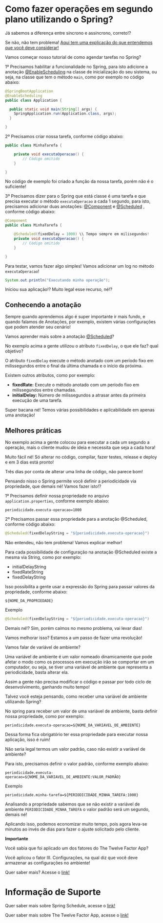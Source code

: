 # Como fazer operações em segundo plano utilizando o Spring?

Já sabemos a diferença entre síncrono e assíncrono, correto!?

Se não, não tem problema! [Aqui tem uma explicação do que entendemos que você deve considerar!](../informacao_procedural/synchronous-vs-asynchronous.md)

Vamos começar nosso tutorial de como agendar tarefas no Spring?

1º Precisamos habilitar a funcionalidade no Spring, para isto adicione a anotação [@EnableScheduling](https://docs.spring.io/spring-framework/docs/current/javadoc-api/org/springframework/scheduling/annotation/EnableScheduling.html) 
na classe de inicialização do seu sistema, ou seja, na classe que tem o método `main`, como por exemplo no código abaixo:

```java
@SpringBootApplication
@EnableScheduling
public class Application {

  public static void main(String[] args) {
    SpringApplication.run(Application.class, args);
  }

}
```

2º Precisamos criar nossa tarefa, conforme código abaixo:

```java
public class MinhaTarefa {

    private void executaOperacao() {
        // Código omitido
    }

}
```

No código de exemplo foi criado a função da nossa tarefa, porém não é o suficiente!

3º Precisamos dizer para o Spring que está classe é uma tarefa e que precisa executar o método `executaOperacao` a cada 1 segundo, para 
isto, precisamos adicionar duas anotações: [@Component](https://docs.spring.io/spring-framework/docs/current/javadoc-api/org/springframework/stereotype/Component.html) 
e [@Scheduled](https://docs.spring.io/spring-framework/docs/current/javadoc-api/org/springframework/scheduling/annotation/Scheduled.html)
, conforme código abaixo:

```java
@Component
public class MinhaTarefa {

    @Scheduled(fixedDelay = 1000) \\ Tempo sempre em milisegundos!
    private void executaOperacao() {
        // Código omitido
    }

}
```

Para testar, vamos fazer algo simples! Vamos adicionar um log no método `executaOperacao`!

```java
System.out.println("Executando minha operação");
```

Iniciou sua aplicação!? Muito legal esse recurso, né!?

## Conhecendo a anotação

Sempre quando aprendemos algo é super importante ir mais fundo, e quando falamos de Anotações, por exemplo, existem 
várias configurações que podem atender seu cenário!

Vamos aprender mais sobre a anotação [@Scheduled](https://docs.spring.io/spring-framework/docs/current/javadoc-api/org/springframework/scheduling/annotation/Scheduled.html)?

No exemplo acima a gente utilizou o atributo `fixedDelay`, o que ele faz? qual objetivo?

O atributo `fixedDelay` execute o método anotado com um período fixo em milissegundos entre o final da última chamada e o 
início da próxima.

Existem outros atributos, como por exemplo:

- **fixedRate:** Execute o método anotado com um período fixo em milissegundos entre chamadas.
- **initialDelay:** Número de milissegundos a atrasar antes da primeira execução de uma tarefa.

Super bacana né! Temos várias possibilidades e aplicabilidade em apenas uma anotação!

## Melhores práticas

No exemplo acima a gente colocou para executar a cada um segundo a operação, mais o cliente mudou de ideia e necessita 
que seja a cada hora!

Muito fácil né! Só alterar no código, compilar, fazer testes, release e deploy e em 3 dias está pronto!

Três dias por conta de alterar uma linha de código, não parece bom!

Pensando nisso o Spring permite você definir a periodicidade via propriedade, que demais né! Vamos fazer isto!?

1º Precisamos definir nossa propriedade no arquivo `application.properties`, conforme exemplo abaixo:

```properties
periodicidade.executa-operacao=1000
```

2º Precisamos passar essa propriedade para a anotação @Scheduled, conforme código abaixo:

```java
@Scheduled(fixedDelayString = "${periodicidade.executa-operacao}")
```

Não entendeu, não tem problema! Vamos explicar melhor!

Para cada possibilidade de configuração na anotação @Scheduled existe a mesma via String, como por exemplo:

- initialDelayString
- fixedRateString
- fixedDelayString

Isso possibilita a gente usar a expressão do Spring para passar valores da propriedade, conforme abaixo:

```
${NOME_DA_PROPRIEDADE}
```

Exemplo

```java
@Scheduled(fixedDelayString = "${periodicidade.executa-operacao}")
```

Demais né!? Sim, porém caímos no mesmo problema, vai levar dias!

Vamos melhorar isso? Estamos a um passo de fazer uma revolução!

Vamos falar de variável de ambiente?

Uma variável de ambiente é um valor nomeado dinamicamente que pode afetar o modo como os processos em execução irão se 
comportar em um computador, ou seja, se tiver uma variável de ambiente que representa a periodicidade, basta alterar ela.
 
Assim a gente não precisa modificar o código e passar por todo ciclo de desenvolvimento, ganhando muito tempo!

Talvez você esteja pensando, como receber uma variável de ambiente utilizando Spring?

No spring para receber um valor de uma variável de ambiente, basta definir nossa propriedade, como por exemplo:

```properties
periodicidade.executa-operacao=${NOME_DA_VARIAVEL_DE_AMBIENTE}
```

Dessa forma fica obrigatório ter essa propriedade para executar nossa aplicação, isso é ruim!

Não seria legal termos um valor padrão, caso não existir a variável de ambiente?

Para isto, precisamos definir o valor padrão, conforme exemplo abaixo:

```properties
periodicidade.executa-operacao=${NOME_DA_VARIAVEL_DE_AMBIENTE:VALOR_PADRÃO}
```

Exemplo

```properties
periodicidade.minha-tarefa=${PERIODICIDADE_MINHA_TAREFA:1000}
```

Analisando a propriedade sabemos que se não existir a variável de ambiente `PERIODICIDADE_MINHA_TAREFA` o valor padrão 
será um segundo, demais né!

Aplicando isso, podemos economizar muito tempo, pois agora leva-se minutos ao invés de dias para fazer o ajuste solicitado 
pelo cliente.

**Importante**

Você sabia que foi aplicado um dos fatores do The Twelve Factor App?

Você aplicou o fator III. Configurações, na qual diz que você deve armazenar as configurações no ambiente!

Quer saber mais?  Acesse o [link!](https://12factor.net/pt_br/config)

# Informação de Suporte

Quer saber mais sobre Spring Schedule, acesse o [link!](https://docs.spring.io/spring/docs/current/spring-framework-reference/integration.html#scheduling-annotation-support)

Quer saber mais sobre The Twelve Factor App, acesse o [link!](https://12factor.net/pt_br/)